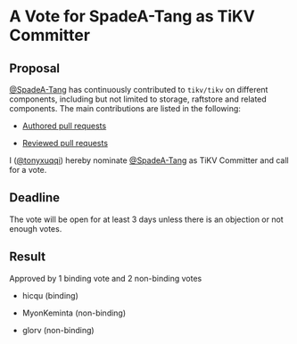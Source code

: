 # A Vote for SpadeA-Tang as TiKV Committer 

## Proposal

[@SpadeA-Tang](https://github.com/SpadeA-Tang) has continuously contributed to `tikv/tikv` on different components, including but not limited to storage, raftstore and related components. The main contributions are listed in the following:

* [Authored pull requests](https://github.com/tikv/tikv/pulls?q=is%3Amerged+is%3Apr+author%3ASpadeA-Tang)

* [Reviewed pull requests](https://github.com/tikv/tikv/pulls?q=is%3Apr+reviewed-by%3ASpadeA-Tang)

I ([@tonyxuqqi](https://github.com/tonyxuqqi)) hereby nominate [@SpadeA-Tang](https://github.com/SpadeA-Tang) as TiKV Committer and call for a vote.

## Deadline

The vote will be open for at least 3 days unless there is an objection or not enough votes.

## Result

Approved by 1 binding vote and 2 non-binding votes

* hicqu (binding)

* MyonKeminta (non-binding)

* glorv (non-binding)